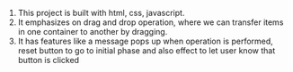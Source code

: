 1. This project is built with html, css, javascript.
2. It emphasizes on drag and drop operation, where we can transfer items in one container to another by dragging.
3. It has features like a message pops up when operation is performed, reset button to go to initial phase and also effect to let user know that button is clicked
